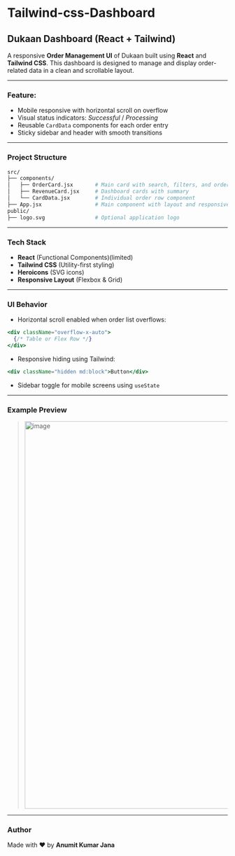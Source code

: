 # Tailwind-css-Dashboard

## Dukaan Dashboard (React + Tailwind)

A responsive **Order Management UI** of Dukaan built using **React** and **Tailwind CSS**. This dashboard is designed to manage and display order-related data in a clean and scrollable layout.

---

### Feature:

*  Mobile responsive with horizontal scroll on overflow
*  Visual status indicators: *Successful* / *Processing*
*  Reusable `CardData` components for each order entry
*  Sticky sidebar and header with smooth transitions

---

### Project Structure

```bash
src/
├── components/
│   ├── OrderCard.jsx       # Main card with search, filters, and orders
│   ├── RevenueCard.jsx     # Dashboard cards with summary
│   └── CardData.jsx        # Individual order row component
├── App.jsx                 # Main component with layout and responsiveness
public/
├── logo.svg                # Optional application logo
```

---

### Tech Stack

* **React** (Functional Components)(limited)
* **Tailwind CSS** (Utility-first styling)
* **Heroicons** (SVG icons)
* **Responsive Layout** (Flexbox & Grid)

---

### UI Behavior

* Horizontal scroll enabled when order list overflows:

```jsx
<div className="overflow-x-auto">
  {/* Table or Flex Row */}
</div>
```

* Responsive hiding using Tailwind:

```jsx
<div className="hidden md:block">Button</div>
```

* Sidebar toggle for mobile screens using `useState`

---

### Example Preview

> <img width="1919" height="885" alt="image" src="https://github.com/user-attachments/assets/fe9cc655-bc07-4a52-8fdb-abf45efc2baa" />


---


### Author

Made with ❤️ by **Anumit Kumar Jana**